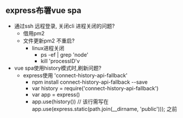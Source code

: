 ## express布署vue spa ##
+ 通过ssh 远程登录, 关闭cli 进程关闭的问题?
  + 借用pm2
  + 文件更新pm2 不重启?
    + linux进程关闭
      + ps -ef | grep 'node'
      + kill 'processID'v
+ vue spa使用history模式时,刷新问题?
  + express使用 'connect-history-api-fallback'
    + npm install connect-history-api-fallback --save
    + var history = require('connect-history-api-fallback')
    + var app = express()
    + app.use(history())
      // 该行需写在 app.use(express.static(path.join(__dirname, 'public'))); 之前